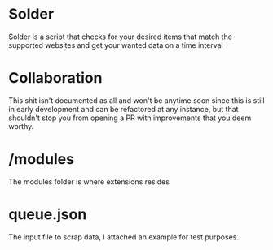 # Solder
Solder is a script that checks for your desired items that match the supported websites and get your wanted data on a time interval

# Collaboration
This shit isn't documented as all and won't be anytime soon since this is still in early development and can be refactored at any instance,
but that shouldn't stop you from opening a PR with improvements that you deem worthy.

# /modules
The modules folder is where extensions resides

# queue.json
The input file to scrap data, I attached an example for test purposes.

